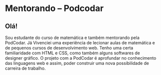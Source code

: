 # Mentorando – Podcodar

## Olá!

Sou estudante do curso de matemática e também mentorando pela PodCodar. Já Vivenciei uma experiência de lecionar aulas de matemática e de pequenos cursos de desenvolvimento web. Tenho uma certa familiaridade com HTML e CSS, como também alguns softwares de designer gráfico. O projeto com a PodCodar é aprofundar no conhecimento das linguagens web e assim, poder construir uma nova possibilidade de carreira de trabalho.
